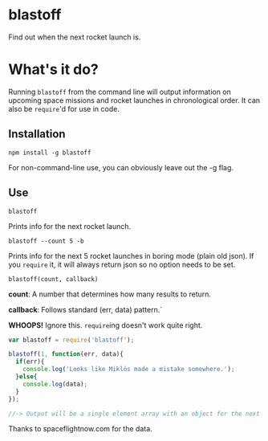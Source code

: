 blastoff
========

Find out when the next rocket launch is. 

# What's it do?

Running `blastoff` from the command line will output information on upcoming space missions and rocket launches in chronological order. It can also be `require`'d for use in code.

## Installation

```
npm install -g blastoff
````

For non-command-line use, you can obviously leave out the -g flag.

## Use

```
blastoff
```

Prints info for the next rocket launch.

```
blastoff --count 5 -b
```

Prints info for the next 5 rocket launches in boring mode (plain old json). If you `require` it, it will always return json so no option needs to be set.

`blastoff(count, callback)`

**count**: A number that determines how many results to return.

**callback**: Follows standard (err, data) pattern.`

**WHOOPS!** Ignore this. `require`ing doesn't work quite right.

```javascript
var blastoff = require('blastoff');

blastoff(1, function(err, data){
  if(err){
    console.log('Looks like Miklós made a mistake somewhere.');
  }else{
    console.log(data);
  }
});

//-> Output will be a single element array with an object for the next launch.
```

Thanks to spaceflightnow.com for the data.
